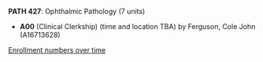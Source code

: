 **PATH 427**: Ophthalmic Pathology (7 units)

- **A00** (Clinical Clerkship) (time and location TBA) by Ferguson, Cole John (A16713628)

[Enrollment numbers over time](./PATH427.tsv)
